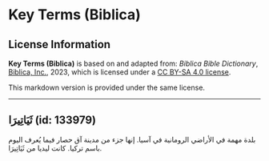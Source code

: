 # Key Terms (Biblica)

## License Information

**Key Terms (Biblica)** is based on and adapted from: _Biblica Bible Dictionary_, [Biblica, Inc.](https://www.biblica.com/), 2023, which is licensed under a [CC BY-SA 4.0 license](https://creativecommons.org/licenses/by-sa/4.0/legalcode.en).

This markdown version is provided under the same license.



--------------------------------

## ثَيَاتِيرَا (id: 133979)

بلدة مهمة في الأراضي الرومانية في آسيا. إنها جزء من مدينة آق حصار فيما يُعرف اليوم باسم تركيا. كانت ليديا من ثَيَاتِيرَا.


